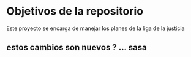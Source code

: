 # Objetivos de la repositorio

Este proyecto se encarga de manejar los planes de la liga de la justicia

 ## estos cambios son nuevos ? ...  sasa
